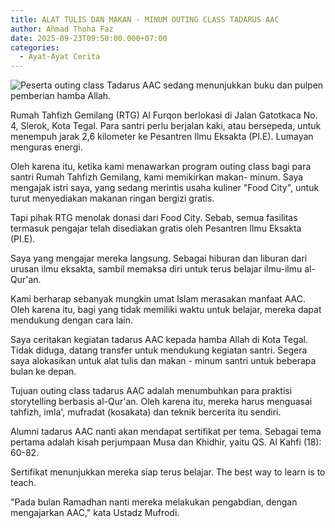 ```yaml
---
title: ALAT TULIS DAN MAKAN - MINUM OUTING CLASS TADARUS AAC
author: Ahmad Thoha Faz
date: 2025-09-23T09:50:00.000+07:00
categories:
  - Ayat-Ayat Cerita
---
```



![Peserta outing class Tadarus AAC sedang menunjukkan buku dan pulpen pemberian hamba Allah.](/images/uploads/whatsapp-image-2025-09-22-at-05.05.06_d7f00e1f.jpg "Peserta outing class Tadarus AAC sedang menunjukkan buku dan pulpen pemberian hamba Allah.")

Rumah Tahfizh Gemilang (RTG) Al Furqon berlokasi di Jalan Gatotkaca No. 4, Slerok, Kota Tegal. Para santri perlu berjalan kaki, atau bersepeda, untuk menempuh jarak 2,6 kilometer ke Pesantren Ilmu Eksakta (PI.E). Lumayan menguras energi.



Oleh karena itu, ketika kami menawarkan program outing class bagi para santri Rumah Tahfizh Gemilang, kami memikirkan makan- minum. Saya mengajak istri saya, yang sedang merintis usaha kuliner "Food City", untuk turut menyediakan makanan ringan bergizi gratis.



Tapi pihak RTG menolak donasi dari Food City. Sebab, semua fasilitas termasuk pengajar telah disediakan gratis oleh Pesantren Ilmu Eksakta (PI.E).



Saya yang mengajar mereka langsung. Sebagai hiburan dan liburan dari urusan ilmu eksakta, sambil memaksa diri untuk terus belajar ilmu-ilmu al-Qur'an.



Kami berharap sebanyak mungkin umat Islam merasakan manfaat AAC. Oleh karena itu, bagi yang tidak memiliki waktu untuk belajar, mereka dapat mendukung dengan cara lain.



Saya ceritakan kegiatan tadarus AAC kepada hamba Allah di Kota Tegal. Tidak diduga, datang transfer untuk mendukung kegiatan santri. Segera saya alokasikan untuk alat tulis dan makan - minum santri untuk beberapa bulan ke depan.



Tujuan outing class tadarus AAC adalah menumbuhkan para praktisi storytelling berbasis al-Qur'an. Oleh karena itu, mereka harus menguasai tahfizh, imla', mufradat (kosakata) dan teknik bercerita itu sendiri.



Alumni tadarus AAC nanti akan mendapat sertifikat per tema. Sebagai tema pertama adalah kisah perjumpaan Musa dan Khidhir, yaitu QS. Al Kahfi (18): 60-82.



Sertifikat menunjukkan mereka siap terus belajar. The best way to learn is to teach. 



"Pada bulan Ramadhan nanti mereka melakukan pengabdian, dengan mengajarkan AAC," kata Ustadz Mufrodi.
